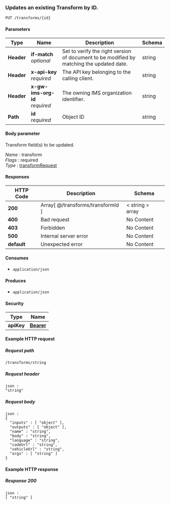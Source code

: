 
<a name="update_transform_by_id"></a>
### Updates an existing Transform by ID.
```
PUT /transforms/{id}
```


#### Parameters

|Type|Name|Description|Schema|
|---|---|---|---|
|**Header**|**if-match**  <br>*optional*|Set to verify the right version of document to be modified by matching the updated date.|string|
|**Header**|**x-api-key**  <br>*required*|The API key belonging to the calling client.|string|
|**Header**|**x-gw-ims-org-id**  <br>*required*|The owning IMS organization identifier.|string|
|**Path**|**id**  <br>*required*|Object ID|string|


#### Body parameter
Transform field(s) to be updated.

*Name* : transform  
*Flags* : required  
*Type* : [transformRequest](../definitions/transformRequest.md#transformrequest)


#### Responses

|HTTP Code|Description|Schema|
|---|---|---|
|**200**|Array[ @/transforms/transformId ]|< string > array|
|**400**|Bad request|No Content|
|**403**|Forbidden|No Content|
|**500**|Internal server error|No Content|
|**default**|Unexpected error|No Content|


#### Consumes

* `application/json`


#### Produces

* `application/json`


#### Security

|Type|Name|
|---|---|
|**apiKey**|**[Bearer](security.md#bearer)**|


#### Example HTTP request

##### Request path
```
/transforms/string
```


##### Request header
```
json :
"string"
```


##### Request body
```
json :
{
  "inputs" : [ "object" ],
  "outputs" : [ "object" ],
  "name" : "string",
  "body" : "string",
  "language" : "string",
  "codeUrl" : "string",
  "vehicleUrl" : "string",
  "args" : [ "string" ]
}
```


#### Example HTTP response

##### Response 200
```
json :
[ "string" ]
```




